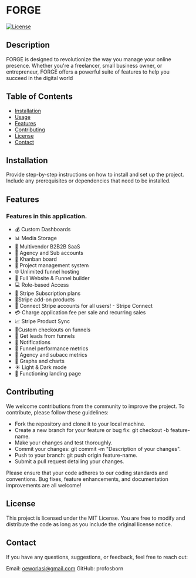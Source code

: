 # FORGE

[![License](https://img.shields.io/badge/license-MIT-blue.svg)](LICENSE)

## Description

FORGE is designed to revolutionize the way you manage your online presence. Whether you're a freelancer, small business owner, or entrepreneur, FORGE offers a powerful suite of features to help you succeed in the digital world

## Table of Contents

- [Installation](#installation)
- [Usage](#usage)
- [Features](#features)
- [Contributing](#contributing)
- [License](#license)
- [Contact](#contact)

## Installation

Provide step-by-step instructions on how to install and set up the project. Include any prerequisites or dependencies that need to be installed.

## Features

### Features in this application.
- 💰 Custom Dashboards
- 📊 Media Storage
- 🤯 Multivendor B2B2B SaaS
- 🏢 Agency and Sub accounts
- 🎨 Khanban board
- 📂 Project management system
- 🌐 Unlimited funnel hosting
- 🚀 Full Website & Funnel builder
- 💻 Role-based Access
- 🔄 Stripe Subscription plans
- 🛒Stripe add-on products
- 🔐 Connect Stripe accounts for all users! - Stripe Connect
- 💳 Charge application fee per sale and recurring sales
- 📈 Stripe Product Sync
- 📌Custom checkouts on funnels
- 📢 Get leads from funnels
- 🔗 Notifications
- 📆 Funnel performance metrics
- 🧾 Agency and subacc metrics
- 🌙 Graphs and charts
- ☀️ Light & Dark mode
- 📄 Functioning landing page

## Contributing
We welcome contributions from the community to improve the project. To contribute, please follow these guidelines:

- Fork the repository and clone it to your local machine.
- Create a new branch for your feature or bug fix: git checkout -b feature-name.
- Make your changes and test thoroughly.
- Commit your changes: git commit -m "Description of your changes".
- Push to your branch: git push origin feature-name.
- Submit a pull request detailing your changes.

Please ensure that your code adheres to our coding standards and conventions. Bug fixes, feature enhancements, and documentation improvements are all welcome!

## License
This project is licensed under the MIT License. You are free to modify and distribute the code as long as you include the original license notice.

## Contact
If you have any questions, suggestions, or feedback, feel free to reach out:

Email: oeworlasi@gmail.com
GitHub: profosborn
